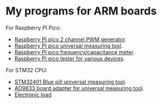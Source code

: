 # My programs for ARM boards

For Raspberry PI Pico:
- [Raspberry PI pico 2 channel PWM generator](pico_generator).
- [Raspberry PI pico universal measuring tool](pico_meter_max7219).
- [Raspberry PI pico frequency/capacitance meter](pico_meter_tm1638).
- [Raspberry PI pico tester for various devices](pico_device_tester).

For STM32 CPU:
- [STM32401 Blue pill universal measuring tool](stm32f401_meter).
- [AD9833 board adapter for universal measuring tool](stm32f0_ad9833).
- [Electronic load](load)
